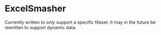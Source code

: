 ExcelSmasher
====

Currently written to only support a specific fileset. It may in the future be rewritten to support dynamic data.